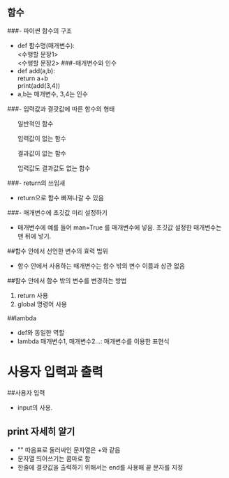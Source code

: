 ## 함수

###- 파이쎤 함수의 구조 
- def 함수명(매개변수):   
  <수행할 문장1>  
  <수행할 문장2>
###-매개변수와 인수  
- def add(a,b):  
    return a+b  
print(add(3,4))  
- a,b는 매개변수, 3,4는 인수

###- 입력값과 결괏값에 따른 함수의 형태  
<ol>일반적인 함수</ol>
<ol>입력값이 없는 함수</ol>
<ol>결과값이 없는 함수</ol>
<ol>입력값도 결과값도 없는 함수</ol>

###- return의 쓰임새
- return으로 함수 빠져나갈 수 있음

###- 매개변수에 초깃값 미리 설정하기
- 매개변수에 예를 들어 man=True 를 매개변수에 넣음.
초깃값 설정한 매개변수는 맨 뒤에 넣기.

##함수 안에서 선언한 변수의 효력 범위
- 함수 안에서 사용하는 매개변수는 함수 밖의 변수 이름과 상관 없음

##함수 안에서 함수 밖의 변수를 변경하는 방법
1. return 사용  
2. global 명령어 사용

##lambda
- def와 동일한 역할  
- lambda 매개변수1, 매개변수2...: 매개변수를 이용한 표현식

# 사용자 입력과 출력

##사용자 입력

- input의 사용.

## print 자세히 알기

- "" 따옴표로 둘러싸인 문자열은 +와 같음  
- 문자열 띄어쓰기는 콤마로 함  
- 한줄에 결괏값을 출력하기 위해서는 end를 사용해 끝 문자를 지정
